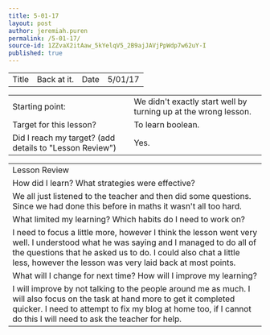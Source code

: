 ```yaml
---
title: 5-01-17
layout: post
author: jeremiah.puren
permalink: /5-01-17/
source-id: 1ZZvaX2itAaw_5kYelqV5_2B9ajJAVjPpWdp7w62uY-I
published: true
---
```

<table>
  <tr>
    <td>Title</td>
    <td>Back at it.</td>
    <td>Date</td>
    <td>5/01/17</td>
  </tr>
</table>


<table>
  <tr>
    <td>Starting point:</td>
    <td>We didn't exactly start well by turning up at the wrong lesson.</td>
  </tr>
  <tr>
    <td>Target for this lesson?</td>
    <td>To learn boolean. </td>
  </tr>
  <tr>
    <td>Did I reach my target? 
(add details to "Lesson Review")</td>
    <td>Yes.</td>
  </tr>
</table>


<table>
  <tr>
    <td>Lesson Review</td>
  </tr>
  <tr>
    <td>How did I learn? What strategies were effective? </td>
  </tr>
  <tr>
    <td>We all just listened to the teacher and then did some questions. Since we had done this before in maths it wasn't all too hard.</td>
  </tr>
  <tr>
    <td>What limited my learning? Which habits do I need to work on? </td>
  </tr>
  <tr>
    <td>I need to focus a little more, however I think the lesson went very well. I understood what he was saying and I managed to do all of the questions that he asked us to do. I could also chat a little less, however the lesson was very laid back at most points.  </td>
  </tr>
  <tr>
    <td>What will I change for next time? How will I improve my learning?</td>
  </tr>
  <tr>
    <td>I will improve by not talking to the people around me as much. I will also focus on the task at hand more to get it completed quicker. I need to attempt to fix my blog at home too, if I cannot do this I will need to ask the teacher for help.</td>
  </tr>
</table>


